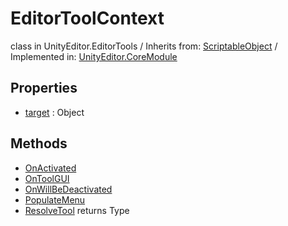 # EditorToolContext
class in UnityEditor.EditorTools
 / Inherits from: <a href="https://docs.unity3d.com/6000.1/Documentation/ScriptReference/ScriptableObject.html">ScriptableObject</a> / Implemented in: <a href="https://docs.unity3d.com/6000.1/Documentation/ScriptReference/UnityEditor.CoreModule.html">UnityEditor.CoreModule</a>

## Properties
- <a href="https://docs.unity3d.com/6000.1/Documentation/ScriptReference/EditorToolContext-target.html">target</a> : Object

## Methods
- <a href="https://docs.unity3d.com/6000.1/Documentation/ScriptReference/EditorToolContext.OnActivated.html">OnActivated</a>
- <a href="https://docs.unity3d.com/6000.1/Documentation/ScriptReference/EditorToolContext.OnToolGUI.html">OnToolGUI</a>
- <a href="https://docs.unity3d.com/6000.1/Documentation/ScriptReference/EditorToolContext.OnWillBeDeactivated.html">OnWillBeDeactivated</a>
- <a href="https://docs.unity3d.com/6000.1/Documentation/ScriptReference/EditorToolContext.PopulateMenu.html">PopulateMenu</a>
- <a href="https://docs.unity3d.com/6000.1/Documentation/ScriptReference/EditorToolContext.ResolveTool.html">ResolveTool</a> returns Type
